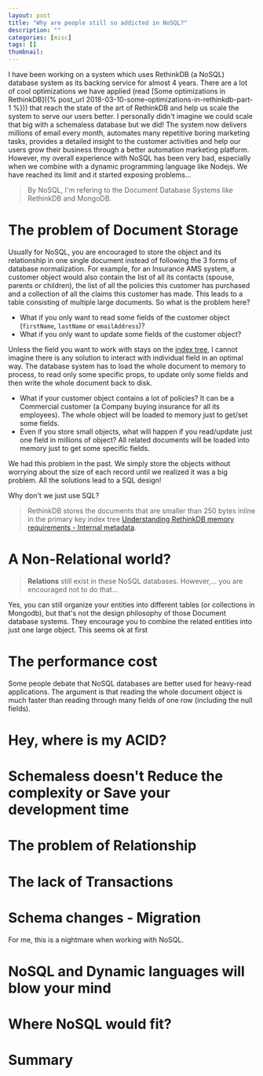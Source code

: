```yaml
---
layout: post
title: "Why are people still so addicted in NoSQL?"
description: ""
categories: [misc]
tags: []
thumbnail:
---
```


I have been working on a system which uses RethinkDB (a NoSQL) database system as its backing
service for almost 4 years. There are a lot of cool optimizations we have applied
(read [Some optimizations in RethinkDB]({% post_url 2018-03-10-some-optimizations-in-rethinkdb-part-1 %}))
that reach the state of the art of RethinkDB and help us scale the system to serve our
users better. I personally didn't imagine we could scale that big with a schemaless database but we
did! The system now delivers millions of email every month, automates many repetitive boring
marketing tasks, provides a detailed insight to the customer activities and help our users grow
their business through a better automation marketing platform. However, my overall experience with
NoSQL has been very bad, especially when we combine with a dynamic programming language like Nodejs.
We have reached its limit and it started exposing problems...

> By NoSQL, I'm refering to the Document Database Systems like RethinkDB and MongoDB.

# The problem of Document Storage

Usually for NoSQL, you are encouraged to store the object and its relationship in one single
document instead of following the 3 forms of database normalization. For example, for an Insurance
AMS system, a customer object would also contain the list of all its contacts (spouse, parents or
children), the list of all the policies this customer has purchased and a collection of all the
claims this customer has made. This leads to a table consisting of multiple large documents. So what
is the problem here?

- What if you only want to read some fields of the customer object (`firstName`, `lastName` or
  `emailAddress`)?
- What if you only want to update some fields of the customer object?

Unless the field you want to work with stays on the
[index tree](https://rethinkdb.com/docs/memory-usage#internal-metadata),
I cannot imagine there is any
solution to interact with individual field in an optimal way. The database system has to load the
whole document to memory to process, to read only some specific props, to update only some fields
and then write the whole document back to disk.

- What if your customer object contains a lot of policies? It can be a Commercial customer (a
  Company buying insurance for all its employees). The whole object will be loaded to memory just to
  get/set some fields.
- Even if you store small objects, what will happen if you read/update just one field in millions of
  object? All related documents will be loaded into memory just to get some specific fields.

We had this problem in the past. We simply store the objects without worrying about the size of each
record until we realized it was a big problem. All the solutions lead to a SQL design!

Why don't we just use SQL?

> RethinkDB stores the documents that are smaller than 250 bytes inline in the primary key index
> tree
> [Understanding RethinkDB memory requirements - Internal metadata](https://rethinkdb.com/docs/memory-usage#internal-metadata).

# A Non-Relational world?

> **Relations** still exist in these NoSQL databases. However,...
> you are encouraged not to do that...

Yes, you can still organize your entities into different tables (or collections in Mongodb), but
that's not the design philosophy of those Document database systems. They encourage you to combine
the related entities into just one large object. This seems ok at first

# The performance cost

Some people debate that NoSQL databases are better used for heavy-read applications. The
argument is that reading the whole document object is much faster than reading through many fields
of one row (including the null fields).

# Hey, where is my ACID?


# Schemaless doesn't Reduce the complexity or Save your development time

# The problem of Relationship

# The lack of Transactions

# Schema changes - Migration

For me, this is a nightmare when working with NoSQL.

# NoSQL and Dynamic languages will blow your mind

# Where NoSQL would fit?

# Summary
